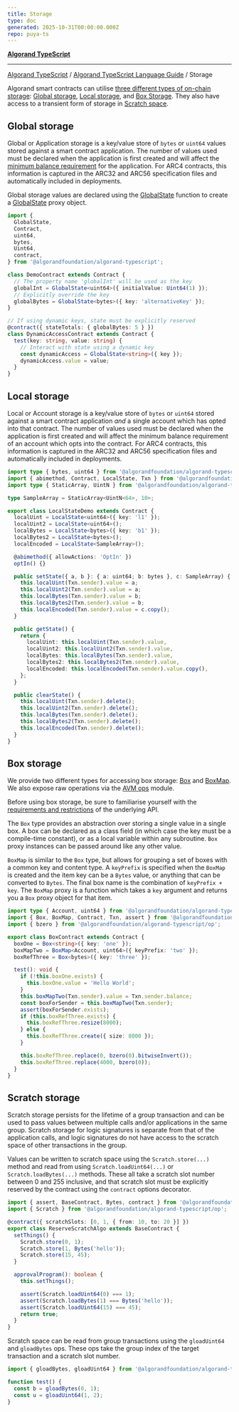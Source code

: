 ```yaml
---
title: Storage
type: doc
generated: 2025-10-31T00:00:00.000Z
repo: puya-ts
---
```


[**Algorand TypeScript**](docs/_md/README)

---

[Algorand TypeScript](docs/_md/modules) / [Algorand TypeScript Language Guide](/reference/algorand-typescript/api/documents/algorand-typescript-language-guide/) / Storage

Algorand smart contracts can utilise [three different types of on-chain storage](https://dev.algorand.co/concepts/smart-contracts/storage/overview/): [Global storage](#global-storage), [Local storage](#local-storage), and [Box Storage](#box-storage). They also have access to a transient form of storage in [Scratch space](#scratch-storage).

## Global storage

Global or Application storage is a key/value store of `bytes` or `uint64` values stored against a smart contract application. The number of values used must be declared when the application is first created and will affect the [minimum balance requirement](https://dev.algorand.co/concepts/smart-contracts/costs-constraints/#mbr) for the application. For ARC4 contracts, this information is captured in the ARC32 and ARC56 specification files and automatically included in deployments.

Global storage values are declared using the [GlobalState](docs/_md/documents/functions/index.GlobalState.html) function to create a [GlobalState](docs/_md/documents/types/index.GlobalState.html) proxy object.

```ts
import {
  GlobalState,
  Contract,
  uint64,
  bytes,
  Uint64,
  contract,
} from '@algorandfoundation/algorand-typescript';

class DemoContract extends Contract {
  // The property name 'globalInt' will be used as the key
  globalInt = GlobalState<uint64>({ initialValue: Uint64(1) });
  // Explicitly override the key
  globalBytes = GlobalState<bytes>({ key: 'alternativeKey' });
}

// If using dynamic keys, state must be explicitly reserved
@contract({ stateTotals: { globalBytes: 5 } })
class DynamicAccessContract extends Contract {
  test(key: string, value: string) {
    // Interact with state using a dynamic key
    const dynamicAccess = GlobalState<string>({ key });
    dynamicAccess.value = value;
  }
}
```

## Local storage

Local or Account storage is a key/value store of `bytes` or `uint64` stored against a smart contract application _and_ a single account which has opted into that contract. The number of values used must be declared when the application is first created and will affect the minimum balance requirement of an account which opts into the contract. For ARC4 contracts, this information is captured in the ARC32 and ARC56 specification files and automatically included in deployments.

```ts
import type { bytes, uint64 } from '@algorandfoundation/algorand-typescript';
import { abimethod, Contract, LocalState, Txn } from '@algorandfoundation/algorand-typescript';
import type { StaticArray, UintN } from '@algorandfoundation/algorand-typescript/arc4';

type SampleArray = StaticArray<UintN<64>, 10>;

export class LocalStateDemo extends Contract {
  localUint = LocalState<uint64>({ key: 'l1' });
  localUint2 = LocalState<uint64>();
  localBytes = LocalState<bytes>({ key: 'b1' });
  localBytes2 = LocalState<bytes>();
  localEncoded = LocalState<SampleArray>();

  @abimethod({ allowActions: 'OptIn' })
  optIn() {}

  public setState({ a, b }: { a: uint64; b: bytes }, c: SampleArray) {
    this.localUint(Txn.sender).value = a;
    this.localUint2(Txn.sender).value = a;
    this.localBytes(Txn.sender).value = b;
    this.localBytes2(Txn.sender).value = b;
    this.localEncoded(Txn.sender).value = c.copy();
  }

  public getState() {
    return {
      localUint: this.localUint(Txn.sender).value,
      localUint2: this.localUint2(Txn.sender).value,
      localBytes: this.localBytes(Txn.sender).value,
      localBytes2: this.localBytes2(Txn.sender).value,
      localEncoded: this.localEncoded(Txn.sender).value.copy(),
    };
  }

  public clearState() {
    this.localUint(Txn.sender).delete();
    this.localUint2(Txn.sender).delete();
    this.localBytes(Txn.sender).delete();
    this.localBytes2(Txn.sender).delete();
    this.localEncoded(Txn.sender).delete();
  }
}
```

## Box storage

We provide two different types for accessing box storage: [Box](docs/_md/documents/functions/index.Box.html) and [BoxMap](docs/_md/documents/functions/index.BoxMap.html). We also expose raw operations via the [AVM ops](AVM-Operations) module.

Before using box storage, be sure to familiarise yourself with the [requirements and restrictions](https://dev.algorand.co/concepts/smart-contracts/storage/box/) of the underlying API.

The `Box` type provides an abstraction over storing a single value in a single box. A box can be declared as a class field (in which case the key must be a compile-time constant), or as a local variable within any subroutine. `Box` proxy instances can be passed around like any other value.

`BoxMap` is similar to the `Box` type, but allows for grouping a set of boxes with a common key and content type.
A `keyPrefix` is specified when the `BoxMap` is created and the item key can be a `Bytes` value, or anything that can be converted to `Bytes`. The final box name is the combination of `keyPrefix + key`. The `BoxMap` proxy is a function which takes a `key` argument and returns you a `Box` proxy object for that item.

```ts
import type { Account, uint64 } from '@algorandfoundation/algorand-typescript';
import { Box, BoxMap, Contract, Txn, assert } from '@algorandfoundation/algorand-typescript';
import { bzero } from '@algorandfoundation/algorand-typescript/op';

export class BoxContract extends Contract {
  boxOne = Box<string>({ key: 'one' });
  boxMapTwo = BoxMap<Account, uint64>({ keyPrefix: 'two' });
  boxRefThree = Box<bytes>({ key: 'three' });

  test(): void {
    if (!this.boxOne.exists) {
      this.boxOne.value = 'Hello World';
    }
    this.boxMapTwo(Txn.sender).value = Txn.sender.balance;
    const boxForSender = this.boxMapTwo(Txn.sender);
    assert(boxForSender.exists);
    if (this.boxRefThree.exists) {
      this.boxRefThree.resize(8000);
    } else {
      this.boxRefThree.create({ size: 8000 });
    }

    this.boxRefThree.replace(0, bzero(0).bitwiseInvert());
    this.boxRefThree.replace(4000, bzero(0));
  }
}
```

## Scratch storage

Scratch storage persists for the lifetime of a group transaction and can be used to pass values between multiple calls and/or applications in the same group. Scratch storage for logic signatures is separate from that of the application calls, and logic signatures do not have access to the scratch space of other transactions in the group.

Values can be written to scratch space using the `Scratch.store(...)` method and read from using `Scratch.loadUint64(...)` or `Scratch.loadBytes(...)` methods. These all take a scratch slot number between 0 and 255 inclusive, and that scratch slot must be explicitly reserved by the contract using the `contract` options decorator.

```ts
import { assert, BaseContract, Bytes, contract } from '@algorandfoundation/algorand-typescript';
import { Scratch } from '@algorandfoundation/algorand-typescript/op';

@contract({ scratchSlots: [0, 1, { from: 10, to: 20 }] })
export class ReserveScratchAlgo extends BaseContract {
  setThings() {
    Scratch.store(0, 1);
    Scratch.store(1, Bytes('hello'));
    Scratch.store(15, 45);
  }

  approvalProgram(): boolean {
    this.setThings();

    assert(Scratch.loadUint64(0) === 1);
    assert(Scratch.loadBytes(1) === Bytes('hello'));
    assert(Scratch.loadUint64(15) === 45);
    return true;
  }
}
```

Scratch space can be read from group transactions using the `gloadUint64` and `gloadBytes` ops. These ops take the group index of the target transaction and a scratch slot number.

```ts
import { gloadBytes, gloadUint64 } from '@algorandfoundation/algorand-typescript/op';

function test() {
  const b = gloadBytes(0, 1);
  const u = gloadUint64(1, 2);
}
```
